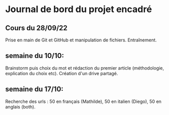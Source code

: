 # Journal de bord du projet encadré

## Cours du 28/09/22

Prise en main de Git et GitHub et manipulation de fichiers. Entraînement.

## semaine du 10/10:

Brainstorm puis choix du mot et rédaction du premier article (méthodologie, explication du choix etc). Création d'un drive partagé.

## semaine du 17/10:

Recherche des urls : 50 en français (Mathilde), 50 en italien (Diego), 50 en anglais (both).
